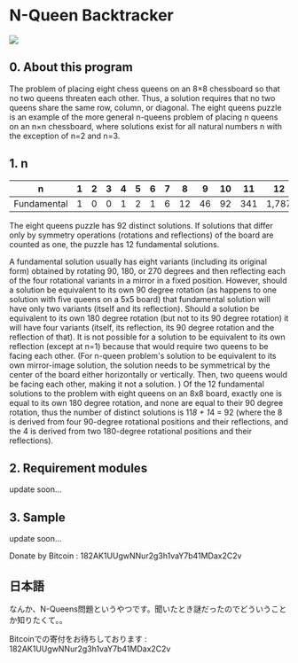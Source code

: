 # N-Queen Backtracker

![](./images/btconv.tiff)

## 0. About this program

The problem of placing eight chess queens on an 8×8 chessboard so that no two queens threaten each other. Thus, a solution requires that no two queens share the same row, column, or diagonal. The eight queens puzzle is an example of the more general n-queens problem of placing n queens on an n×n chessboard, where solutions exist for all natural numbers n with the exception of n=2 and n=3.

## 1. n

|n|1|2|3|4|5|6|7|8|9|10|11|12|13|14|
|-----|-----|-----|-----|-----|-----|-----|-----|-----|-----|-----|-----|-----|-----|-----|
|Fundamental|1|0|0|1|2|1|6|12|46|92|341|1,787|9,233|45,752|

The eight queens puzzle has 92 distinct solutions. If solutions that differ only by symmetry operations (rotations and reflections) of the board are counted as one, the puzzle has 12 fundamental solutions.

A fundamental solution usually has eight variants (including its original form) obtained by rotating 90, 180, or 270 degrees and then reflecting each of the four rotational variants in a mirror in a fixed position. However, should a solution be equivalent to its own 90 degree rotation (as happens to one solution with five queens on a 5x5 board) that fundamental solution will have only two variants (itself and its reflection). Should a solution be equivalent to its own 180 degree rotation (but not to its 90 degree rotation) it will have four variants (itself, its reflection, its 90 degree rotation and the reflection of that). It is not possible for a solution to be equivalent to its own reflection (except at n=1) because that would require two queens to be facing each other. (For n-queen problem's solution to be equivalent to its own mirror-image solution, the solution needs to be symmetrical by the center of the board either horizontally or vertically. Then, two queens would be facing each other, making it not a solution. ) Of the 12 fundamental solutions to the problem with eight queens on an 8x8 board, exactly one is equal to its own 180 degree rotation, and none are equal to their 90 degree rotation, thus the number of distinct solutions is 11*8 + 1*4 = 92 (where the 8 is derived from four 90-degree rotational positions and their reflections, and the 4 is derived from two 180-degree rotational positions and their reflections).

## 2. Requirement modules
update soon...

## 3. Sample
update soon...

Donate by Bitcoin : 182AK1UUgwNNur2g3h1vaY7b41MDax2C2v

## 日本語
なんか、N-Queens問題というやつです。聞いたとき謎だったのでどういうことか知りたくて。。

Bitcoinでの寄付をお待ちしております : 182AK1UUgwNNur2g3h1vaY7b41MDax2C2v
